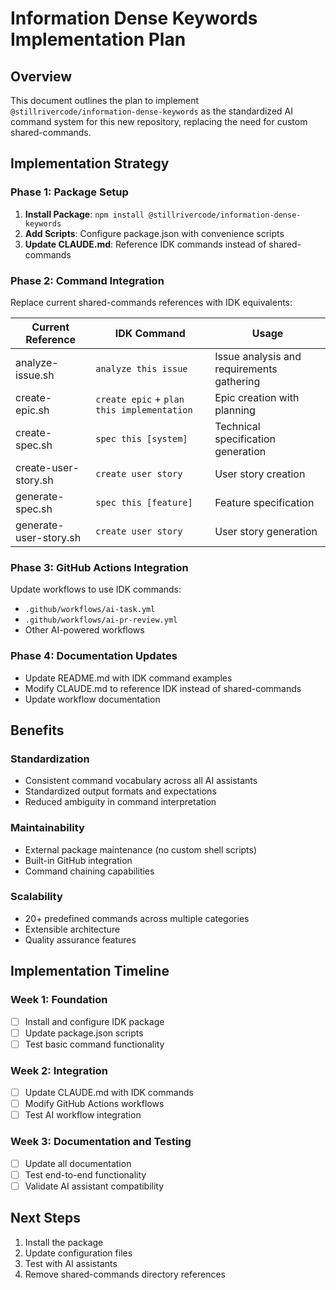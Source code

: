 # Information Dense Keywords Implementation Plan

## Overview

This document outlines the plan to implement `@stillrivercode/information-dense-keywords` as the standardized AI command system for this new repository, replacing the need for custom shared-commands.

## Implementation Strategy

### Phase 1: Package Setup
1. **Install Package**: `npm install @stillrivercode/information-dense-keywords`
2. **Add Scripts**: Configure package.json with convenience scripts
3. **Update CLAUDE.md**: Reference IDK commands instead of shared-commands

### Phase 2: Command Integration
Replace current shared-commands references with IDK equivalents:

| Current Reference | IDK Command | Usage |
|------------------|-------------|--------|
| analyze-issue.sh | `analyze this issue` | Issue analysis and requirements gathering |
| create-epic.sh | `create epic` + `plan this implementation` | Epic creation with planning |
| create-spec.sh | `spec this [system]` | Technical specification generation |
| create-user-story.sh | `create user story` | User story creation |
| generate-spec.sh | `spec this [feature]` | Feature specification |
| generate-user-story.sh | `create user story` | User story generation |

### Phase 3: GitHub Actions Integration
Update workflows to use IDK commands:
- `.github/workflows/ai-task.yml`
- `.github/workflows/ai-pr-review.yml`
- Other AI-powered workflows

### Phase 4: Documentation Updates
- Update README.md with IDK command examples
- Modify CLAUDE.md to reference IDK instead of shared-commands
- Update workflow documentation

## Benefits

### Standardization
- Consistent command vocabulary across all AI assistants
- Standardized output formats and expectations
- Reduced ambiguity in command interpretation

### Maintainability
- External package maintenance (no custom shell scripts)
- Built-in GitHub integration
- Command chaining capabilities

### Scalability
- 20+ predefined commands across multiple categories
- Extensible architecture
- Quality assurance features

## Implementation Timeline

### Week 1: Foundation
- [ ] Install and configure IDK package
- [ ] Update package.json scripts
- [ ] Test basic command functionality

### Week 2: Integration
- [ ] Update CLAUDE.md with IDK commands
- [ ] Modify GitHub Actions workflows
- [ ] Test AI workflow integration

### Week 3: Documentation and Testing
- [ ] Update all documentation
- [ ] Test end-to-end functionality
- [ ] Validate AI assistant compatibility

## Next Steps

1. Install the package
2. Update configuration files
3. Test with AI assistants
4. Remove shared-commands directory references
